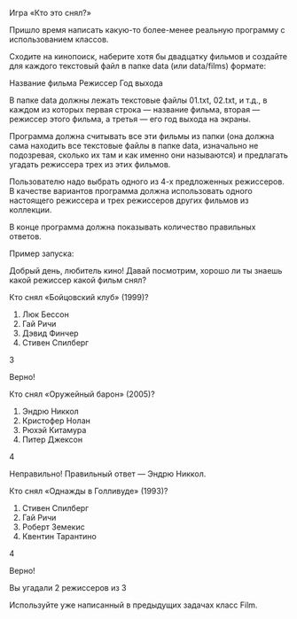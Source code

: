 Игра «Кто это снял?»

Пришло время написать какую-то более-менее реальную программу с использованием классов.

Сходите на кинопоиск, наберите хотя бы двадцатку фильмов и создайте для каждого текстовый файл в папке data (или data/films) формате:

Название фильма
Режиссер
Год выхода

В папке data должны лежать текстовые файлы 01.txt, 02.txt, и т.д., в каждом из которых первая строка — название фильма, вторая — режиссер этого фильма, а третья — его год выхода на экраны.

Программа должна считывать все эти фильмы из папки (она должна сама находить все текстовые файлы в папке data, изначально не подозревая, сколько их там и как именно они называются) и предлагать угадать режиссера трех из этих фильмов.

Пользователю надо выбрать одного из 4-х предложенных режиссеров. В качестве вариантов программа должна использовать одного настоящего режиссера и трех режиссеров других фильмов из коллекции.

В конце программа должна показывать количество правильных ответов.

Пример запуска:

Добрый день, любитель кино!
Давай посмотрим, хорошо ли ты знаешь какой режиссер какой фильм снял?

Кто снял «Бойцовский клуб» (1999)?

1. Люк Бессон
2. Гай Ричи
3. Дэвид Финчер
4. Стивен Спилберг

3

Верно!

Кто снял «Оружейный барон» (2005)?

1. Эндрю Никкол
2. Кристофер Нолан
3. Рюхэй Китамура
4. Питер Джексон

4

Неправильно! Правильный ответ — Эндрю Никкол.

Кто снял «Однажды в Голливуде» (1993)?

1. Стивен Спилберг
2. Гай Ричи
3. Роберт Земекис
4. Квентин Тарантино

4

Верно!

Вы угадали 2 режиссеров из 3

Используйте уже написанный в предыдущих задачах класс Film.
